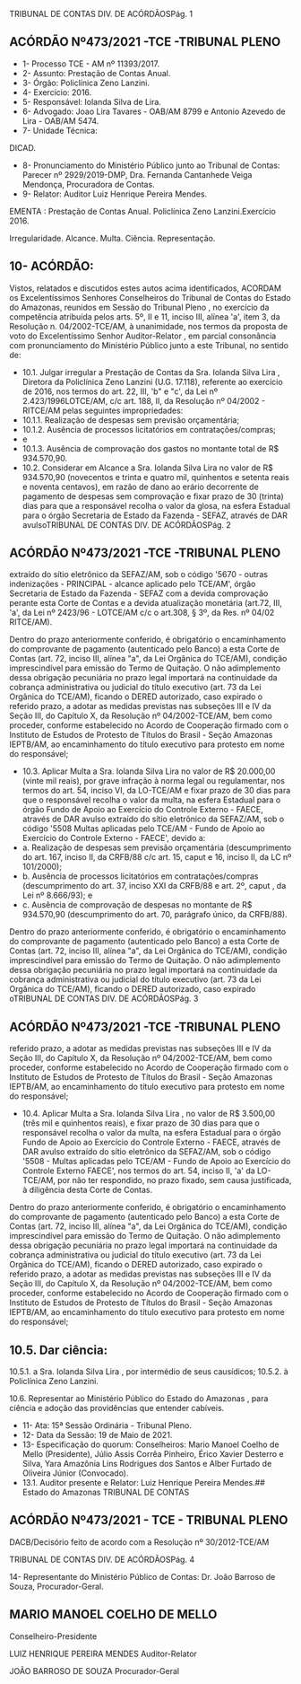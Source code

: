 TRIBUNAL DE CONTAS DIV. DE ACÓRDÃOSPág. 1

## ACÓRDÃO Nº473/2021 -TCE -TRIBUNAL PLENO

- 1- Processo TCE - AM nº 11393/2017.
- 2- Assunto: Prestação de Contas Anual.
- 3- Órgão: Policlínica Zeno Lanzini.
- 4- Exercício: 2016.
- 5- Responsável: Iolanda Silva de Lira.
- 6- Advogado: Joao Lira Tavares - OAB/AM 8799 e Antonio Azevedo de Lira - OAB/AM 5474.
- 7- Unidade Técnica:

DICAD.

- 8-  Pronunciamento do Ministério Público junto ao Tribunal de Contas: Parecer nº 2929/2019-DMP, Dra. Fernanda Cantanhede Veiga Mendonça, Procuradora de Contas.
- 9- Relator: Auditor Luiz Henrique Pereira Mendes.

EMENTA : Prestação  de  Contas  Anual.  Policlínica Zeno Lanzini.Exercício 2016.

Irregularidade. Alcance. Multa. Ciência. Representação.

## 10-  ACÓRDÃO:

Vistos, relatados e discutidos estes autos acima identificados, ACORDAM os Excelentíssimos Senhores Conselheiros do Tribunal de Contas do Estado do Amazonas, reunidos em Sessão do Tribunal Pleno , no exercício da competência atribuída pelos arts. 5º, II e 11, inciso III, alínea 'a', item 3, da Resolução n. 04/2002-TCE/AM, à unanimidade, nos termos da proposta de voto  do Excelentíssimo Senhor Auditor-Relator ,  em  parcial consonância com pronunciamento do Ministério Público junto a este Tribunal, no sentido de:

- 10.1. Julgar  irregular a  Prestação  de  Contas  da Sra. Iolanda  Silva  Lira , Diretora da Policlínica Zeno Lanzini (U.G. 17.118), referente ao exercício de  2016,  nos  termos  do  art.  22,  III,  'b"  e  "c',  da  Lei  nº  2.423/1996LOTCE/AM, c/c art. 188, II, da Resolução nº 04/2002 - RITCE/AM pelas seguintes impropriedades:
- 10.1.1. Realização de despesas sem previsão orçamentária;
- 10.1.2. Ausência de processos licitatórios em contratações/compras;
- e
- 10.1.3. Ausência de comprovação dos gastos no montante total de R$ 934.570,90.
- 10.2. Considerar  em  Alcance a Sra.  Iolanda  Silva  Lira no  valor  de R$ 934.570,90 (novecentos e trinta e quatro mil, quinhentos e setenta reais e noventa centavos), em razão de dano ao erário decorrente de pagamento de despesas sem comprovação e fixar prazo de 30 (trinta) dias para que a responsável recolha o valor da glosa, na esfera Estadual para o órgão Secretaria  de  Estado  da  Fazenda  -  SEFAZ,  através  de  DAR  avulsoTRIBUNAL DE CONTAS DIV. DE ACÓRDÃOSPág. 2

## ACÓRDÃO Nº473/2021 -TCE -TRIBUNAL PLENO

extraído do sítio  eletrônico  da  SEFAZ/AM,  sob o  código  '5670  -  outras indenizações  -  PRINCIPAL  -  alcance  aplicado  pelo  TCE/AM',  órgão Secretaria de Estado da Fazenda - SEFAZ com a devida comprovação perante esta Corte de Contas e a devida atualização monetária (art.72, III, 'a', da Lei nº 2423/96 - LOTCE/AM c/c o art.308, § 3º, da Res. nº 04/02 RITCE/AM).

Dentro do prazo anteriormente conferido, é obrigatório o encaminhamento do comprovante de pagamento (autenticado pelo Banco) a esta Corte de Contas (art. 72, inciso III, alínea "a", da Lei Orgânica do TCE/AM), condição imprescindível para emissão do Termo de Quitação. O não adimplemento dessa obrigação pecuniária no prazo legal importará na continuidade da cobrança  administrativa  ou  judicial  do  título  executivo  (art.  73  da  Lei Orgânica  do  TCE/AM),  ficando  o  DERED  autorizado,  caso  expirado  o referido prazo, a adotar as medidas previstas nas subseções III e IV da Seção III, do Capítulo X, da Resolução nº 04/2002-TCE/AM, bem como proceder, conforme estabelecido no Acordo de Cooperação firmado com o Instituto de Estudos de Protesto de Títulos do Brasil - Seção Amazonas IEPTB/AM, ao encaminhamento do título executivo para protesto em nome do responsável;

- 10.3. Aplicar Multa a Sra. Iolanda Silva Lira no valor de R$ 20.000,00 (vinte mil reais), por grave infração à norma legal ou regulamentar, nos termos do art. 54,  inciso  VI,  da  LO-TCE/AM e  fixar prazo  de  30  dias para  que  o responsável  recolha  o  valor  da  multa,  na  esfera  Estadual  para  o  órgão Fundo de Apoio ao Exercício do Controle Externo - FAECE, através de DAR avulso extraído do sítio eletrônico da SEFAZ/AM, sob o código '5508 Multas aplicadas pelo TCE/AM - Fundo de Apoio ao Exercício do Controle Externo - FAECE', devido a:
- a. Realização de despesas sem previsão orçamentária (descumprimento do art. 167, inciso II, da CRFB/88 c/c art. 15, caput e 16, inciso II, da LC nº 101/2000);
- b. Ausência  de  processos  licitatórios  em  contratações/compras (descumprimento do art. 37, inciso XXI da  CRFB/88 e art. 2º, caput , da Lei nº 8.666/93); e
- c. Ausência  de  comprovação  de  despesas  no  montante  de  R$ 934.570,90  (descumprimento  do  art.  70,  parágrafo  único,  da CRFB/88).

Dentro do prazo anteriormente conferido, é obrigatório o encaminhamento do comprovante de pagamento (autenticado pelo Banco) a esta Corte de Contas (art. 72, inciso III, alínea "a", da Lei Orgânica do TCE/AM), condição imprescindível para emissão do Termo de Quitação. O não adimplemento dessa obrigação pecuniária no prazo legal importará na continuidade da cobrança  administrativa  ou  judicial  do  título  executivo  (art.  73  da  Lei Orgânica  do  TCE/AM),  ficando  o  DERED  autorizado,  caso  expirado  oTRIBUNAL DE CONTAS DIV. DE ACÓRDÃOSPág. 3

## ACÓRDÃO Nº473/2021 -TCE -TRIBUNAL PLENO

referido prazo, a adotar as medidas previstas nas subseções III e IV da Seção III, do Capítulo X, da Resolução nº 04/2002-TCE/AM, bem como proceder, conforme estabelecido no Acordo de Cooperação firmado com o Instituto de Estudos de Protesto de Títulos do Brasil - Seção Amazonas IEPTB/AM, ao encaminhamento do título executivo para protesto em nome do responsável;

- 10.4. Aplicar Multa a Sra. Iolanda Silva Lira , no valor de R$ 3.500,00 (três mil e  quinhentos  reais),  e  fixar prazo  de  30  dias para  que  o  responsável recolha o valor da multa, na esfera Estadual para o órgão Fundo de Apoio ao Exercício do Controle Externo - FAECE, através de DAR avulso extraído do sítio eletrônico da SEFAZ/AM, sob o código '5508 - Multas aplicadas pelo  TCE/AM  -  Fundo  de  Apoio  ao  Exercício  do  Controle  Externo  FAECE', nos termos do art. 54, inciso II, 'a' da LO-TCE/AM, por não ter respondido, no prazo fixado, sem causa justificada, à diligência desta Corte de Contas.

Dentro do prazo anteriormente conferido, é obrigatório o encaminhamento do comprovante de pagamento (autenticado pelo Banco) a esta Corte de Contas (art. 72, inciso III, alínea "a", da Lei Orgânica do TCE/AM), condição imprescindível para emissão do Termo de Quitação. O não adimplemento dessa obrigação pecuniária no prazo legal importará na continuidade da cobrança  administrativa  ou  judicial  do  título  executivo  (art.  73  da  Lei Orgânica  do  TCE/AM),  ficando  o  DERED  autorizado,  caso  expirado  o referido prazo, a adotar as medidas previstas nas subseções III e IV da Seção III, do Capítulo X, da Resolução nº 04/2002-TCE/AM, bem como proceder, conforme estabelecido no Acordo de Cooperação firmado com o Instituto de Estudos de Protesto de Títulos do Brasil - Seção Amazonas IEPTB/AM, ao encaminhamento do título executivo para protesto em nome do responsável;

## 10.5. Dar ciência:

10.5.1. a Sra. Iolanda Silva Lira , por intermédio de seus causídicos; 10.5.2. à Policlínica Zeno Lanzini.

10.6. Representar ao Ministério  Público  do  Estado  do  Amazonas , para ciência e adoção das providências que entender cabíveis.

- 11-  Ata: 15ª Sessão Ordinária - Tribunal Pleno.
- 12-  Data da Sessão: 19 de Maio de 2021.
- 13-  Especificação do quorum: Conselheiros: Mario Manoel Coelho de Mello (Presidente), Júlio  Assis  Corrêa  Pinheiro,  Érico  Xavier  Desterro  e  Silva,  Yara  Amazônia  Lins Rodrigues dos Santos e Alber Furtado de Oliveira Júnior (Convocado).
- 13.1. Auditor presente e Relator: Luiz Henrique Pereira Mendes.## Estado do Amazonas TRIBUNAL DE CONTAS

## ACÓRDÃO Nº473/2021 - TCE - TRIBUNAL PLENO

DACB/Decisório feito de acordo com a Resolução nº 30/2012-TCE/AM

TRIBUNAL DE CONTAS DIV. DE ACÓRDÃOSPág. 4

14-  Representante  do  Ministério  Público  de  Contas: Dr. João  Barroso  de  Souza, Procurador-Geral.

## MARIO MANOEL COELHO DE MELLO

Conselheiro-Presidente

LUIZ HENRIQUE PEREIRA MENDES Auditor-Relator

JOÃO BARROSO DE SOUZA Procurador-Geral